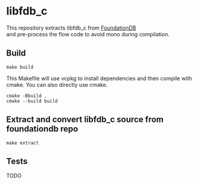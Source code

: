 # libfdb_c

This repository extracts libfdb_c from [FoundationDB](https://github.com/apple/foundationdb) \
and pre-process the flow code to avoid mono during compilation.

## Build

```
make build
```

This Makefile will use vcpkg to install dependencies and then compile with cmake.
You can also directly use cmake.

```
cmake -Bbuild .
cmake --build build
```

## Extract and convert libfdb_c source from foundationdb repo

```
make extract
```

## Tests

TODO
